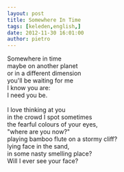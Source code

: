 ```yaml
---
layout: post
title: Somewhere In Time
tags: [keleden,english,]
date: 2012-11-30 16:01:00
author: pietro
---
```

Somewhere in time<br/>maybe on another planet<br/>or in a different dimension<br/>you'll be waiting for me<br/>I know you are:<br/>I need you be.<br/><br/>I love thinking at you<br/>in the crowd I spot sometimes<br/>the fearful colours of your eyes,<br/>"where are you now?"<br/>playing bamboo flute on a stormy cliff?<br/>lying face in the sand,<br/>in some nasty smelling place?<br/>Will I ever see your face?<br/><br/>

